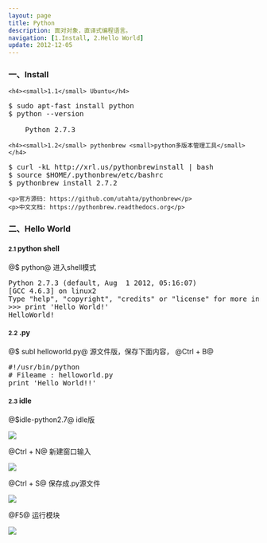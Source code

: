 ```yaml
---
layout: page
title: Python
description: 面对对象，直译式编程语言。
navigation: [1.Install, 2.Hello World]
update: 2012-12-05
---
```


<section id="1">
    <div class="page-header">
        <h3>一、Install</h3>
    </div>

    <h4><small>1.1</small> Ubuntu</h4>
<pre>
$ sudo apt-fast install python
$ python --version

    Python 2.7.3
</pre>

    <h4><small>1.2</small> pythonbrew <small>python多版本管理工具</small></h4>
<pre>
$ curl -kL http://xrl.us/pythonbrewinstall | bash
$ source $HOME/.pythonbrew/etc/bashrc
$ pythonbrew install 2.7.2
</pre>
    <p>官方源码: https://github.com/utahta/pythonbrew</p>
    <p>中文文档: https://pythonbrew.readthedocs.org</p>
</section>

<section id="2">
  <div class="page-header">
    <h3>二、Hello World</h3>
  </div>
<h4><small>2.1</small> python shell</h4>
<p>@$ python@ 进入shell模式</p>
<pre class="prettyprint">
Python 2.7.3 (default, Aug  1 2012, 05:16:07) 
[GCC 4.6.3] on linux2
Type "help", "copyright", "credits" or "license" for more information.
>>> print 'Hello World!' <Enter>
HelloWorld!
</pre>

<h4><small>2.2</small> .py</h4>
<p>@$ subl helloworld.py@ 源文件版，保存下面内容， @Ctrl + B@</p>
<pre class="prettyprint">
#!/usr/bin/python
# Fileame : helloworld.py
print 'Hello World!!'
</pre>

<h4><small>2.3</small> idle</h4>
<p>@$idle-python2.7@ idle版</p>
<p><img class="thumbnail" src="http://ww3.sinaimg.cn/large/a74ecc4cjw1dzizgkblzcj.jpg"></p>
<p>@Ctrl + N@ 新建窗口输入</p>
<p><img class="thumbnail" src="http://ww3.sinaimg.cn/large/a74e55b4jw1dzizkzeuokj.jpg"></p>
<p>@Ctrl + S@ 保存成.py源文件</p>
<p><img class="thumbnail" src="http://ww2.sinaimg.cn/large/a74e55b4jw1dzizotgkdfj.jpg"></p>
<p>@F5@ 运行模块</p>
<p><img class="thumbnail" src="http://ww3.sinaimg.cn/large/a74ecc4cjw1dzizqx0uooj.jpg"></p>
</section>
